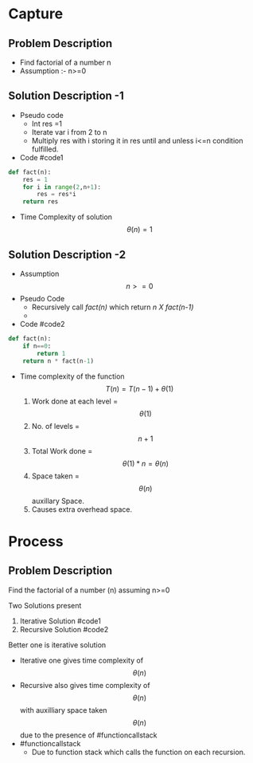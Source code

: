 # Capture

## Problem Description

- Find factorial of a number n
- Assumption :- n>=0

## Solution Description -1 
- Pseudo code
	- Int res =1
	- Iterate var i from 2 to n
	- Multiply res with i storing it in res until and unless i<=n condition fulfilled.
- Code #code1
```python
def fact(n):
	res = 1
	for i in range(2,n+1):
		res = res*i
	return res
```
-  Time Complexity of solution $$\theta(n) = 1$$

## Solution Description -2
- Assumption $$n>=0$$
- Pseudo Code
	- Recursively call *fact(n)* which return *n X fact(n-1)*
	- 
- Code #code2
```python 
def fact(n):
	if n==0:
		return 1
	return n * fact(n-1)

```
- Time complexity of the function
$$ T(n) = T(n-1) + \theta(1)$$
	1. Work done at each level = $$\theta(1)$$
	2. No. of levels = $$n+1$$
	3. Total  Work done = $$\theta(1) * n = \theta(n)$$
	4. Space taken = $$\theta(n)$$ auxillary Space.
	5. Causes extra overhead space.

# Process

## Problem Description
Find the factorial of a number (n) assuming n>=0

Two Solutions present
1. Iterative Solution #code1
2. Recursive Solution #code2 

Better one is iterative solution 
- Iterative one gives time complexity of $$\theta(n)$$
- Recursive also gives time complexity of $$\theta(n)$$ with auxilliary space taken $$\theta(n)$$ due to the presence of #functioncallstack
- #functioncallstack 
	- Due to function stack which calls the function on each recursion.



